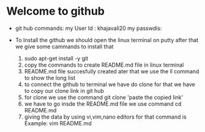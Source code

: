 # Welcome to github

* git hub commands:
  my User Id : khajavali20
  my passwdis: 
  
* To Install the github we should open the linux terminal on putty after that we give some cammands to install that 
   1. sudo apt-get install -y git 
   2. copy the commands to create README.md file in linux terminal
   3. README.md file succesfully created ater that we use the ll command to show the long list 
   4. to connect the github to terminal we have do clone for that we have to copy our clone link in git hub 
   5. for clone we use the command git clone 'paste the copied link'
   6. we have to go insde the README.md file we use command cd README.md
   7. giving the data by using vi,vim,nano editors for that command is 
      Example: vim README.md 
